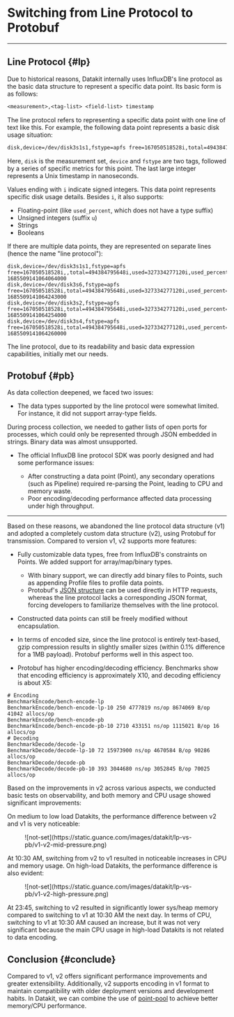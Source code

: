 # Switching from Line Protocol to Protobuf

---

## Line Protocol {#lp}

Due to historical reasons, Datakit internally uses InfluxDB's line protocol as the basic data structure to represent a specific data point. Its basic form is as follows:

```txt
<measurement>,<tag-list> <field-list> timestamp
```

The line protocol refers to representing a specific data point with one line of text like this. For example, the following data point represents a basic disk usage situation:

```txt
disk,device=/dev/disk3s1s1,fstype=apfs free=167050518528i,total=494384795648i,used=327334277120i,used_percent=66.21042556354438 1685509141064064000
```

Here, `disk` is the measurement set, `device` and `fstype` are two tags, followed by a series of specific metrics for this point. The last large integer represents a Unix timestamp in nanoseconds.

Values ending with `i` indicate signed integers. This data point represents specific disk usage details. Besides `i`, it also supports:

- Floating-point (like `used_percent`, which does not have a type suffix)
- Unsigned integers (suffix `u`)
- Strings
- Booleans

If there are multiple data points, they are represented on separate lines (hence the name "line protocol"):

```text
disk,device=/dev/disk3s1s1,fstype=apfs free=167050518528i,,total=494384795648i,used=327334277120i,used_percent=66.21042556354438 1685509141064064000
disk,device=/dev/disk3s6,fstype=apfs free=167050518528i,total=494384795648i,used=327334277120i,used_percent=66.21042556354438 1685509141064243000
disk,device=/dev/disk3s2,fstype=apfs free=167050518528i,total=494384795648i,used=327334277120i,used_percent=66.21042556354438 1685509141064254000
disk,device=/dev/disk3s4,fstype=apfs free=167050518528i,total=494384795648i,used=327334277120i,used_percent=66.21042556354438 1685509141064260000
```

The line protocol, due to its readability and basic data expression capabilities, initially met our needs.

## Protobuf {#pb}

As data collection deepened, we faced two issues:

- The data types supported by the line protocol were somewhat limited. For instance, it did not support array-type fields.

During process collection, we needed to gather lists of open ports for processes, which could only be represented through JSON embedded in strings. Binary data was almost unsupported.

- The official InfluxDB line protocol SDK was poorly designed and had some performance issues:

    - After constructing a data point (Point), any secondary operations (such as Pipeline) required re-parsing the Point, leading to CPU and memory waste.
    - Poor encoding/decoding performance affected data processing under high throughput.

---

Based on these reasons, we abandoned the line protocol data structure (v1) and adopted a completely custom data structure (v2), using Protobuf for transmission. Compared to version v1, v2 supports more features:

- Fully customizable data types, free from InfluxDB's constraints on Points. We added support for array/map/binary types.

    - With binary support, we can directly add binary files to Points, such as appending Profile files to profile data points.
    - Protobuf's [JSON structure](apis.md#api-v1-write-body-pbjson-protocol) can be used directly in HTTP requests, whereas the line protocol lacks a corresponding JSON format, forcing developers to familiarize themselves with the line protocol.

- Constructed data points can still be freely modified without encapsulation.
- In terms of encoded size, since the line protocol is entirely text-based, gzip compression results in slightly smaller sizes (within 0.1% difference for a 1MB payload). Protobuf performs well in this aspect too.
- Protobuf has higher encoding/decoding efficiency. Benchmarks show that encoding efficiency is approximately X10, and decoding efficiency is about X5:

```shell
# Encoding
BenchmarkEncode/bench-encode-lp
BenchmarkEncode/bench-encode-lp-10 250 4777819 ns/op 8674069 B/op 41042 allocs/op
BenchmarkEncode/bench-encode-pb
BenchmarkEncode/bench-encode-pb-10 2710 433151 ns/op 1115021 B/op 16 allocs/op
# Decoding
BenchmarkDecode/decode-lp
BenchmarkDecode/decode-lp-10 72 15973900 ns/op 4670584 B/op 90286 allocs/op
BenchmarkDecode/decode-pb
BenchmarkDecode/decode-pb-10 393 3044680 ns/op 3052845 B/op 70025 allocs/op
```

Based on the improvements in v2 across various aspects, we conducted basic tests on observability, and both memory and CPU usage showed significant improvements:

On medium to low load Datakits, the performance difference between v2 and v1 is very noticeable:

<figure markdown>
  ![not-set](https://static.guance.com/images/datakit/lp-vs-pb/v1-v2-mid-pressure.png)
</figure>

At 10:30 AM, switching from v2 to v1 resulted in noticeable increases in CPU and memory usage. On high-load Datakits, the performance difference is also evident:

<figure markdown>
  ![not-set](https://static.guance.com/images/datakit/lp-vs-pb/v1-v2-high-pressure.png)
</figure>

At 23:45, switching to v2 resulted in significantly lower sys/heap memory compared to switching to v1 at 10:30 AM the next day. In terms of CPU, switching to v1 at 10:30 AM caused an increase, but it was not very significant because the main CPU usage in high-load Datakits is not related to data encoding.

## Conclusion {#conclude}

Compared to v1, v2 offers significant performance improvements and greater extensibility. Additionally, v2 supports encoding in v1 format to maintain compatibility with older deployment versions and development habits. In Datakit, we can combine the use of [point-pool](datakit-conf.md#point-pool) to achieve better memory/CPU performance.
